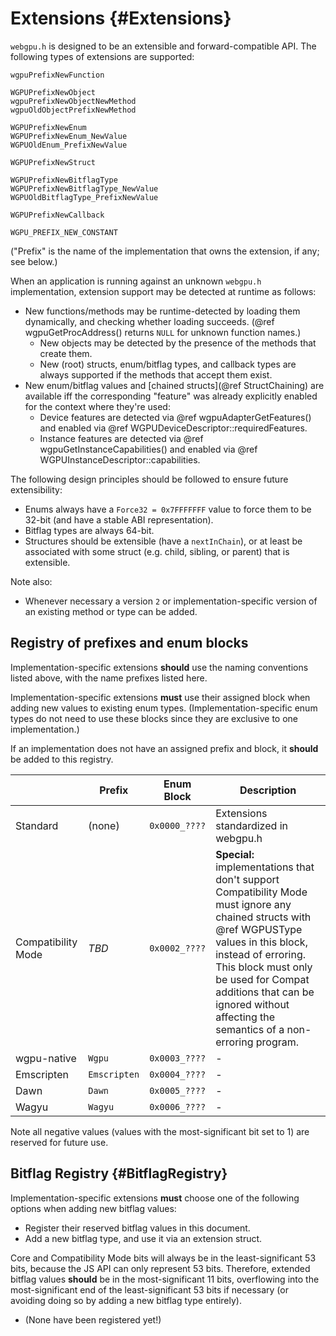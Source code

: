 # Extensions {#Extensions}

`webgpu.h` is designed to be an extensible and forward-compatible API.
The following types of extensions are supported:

```
wgpuPrefixNewFunction

WGPUPrefixNewObject
wgpuPrefixNewObjectNewMethod
wgpuOldObjectPrefixNewMethod

WGPUPrefixNewEnum
WGPUPrefixNewEnum_NewValue
WGPUOldEnum_PrefixNewValue

WGPUPrefixNewStruct

WGPUPrefixNewBitflagType
WGPUPrefixNewBitflagType_NewValue
WGPUOldBitflagType_PrefixNewValue

WGPUPrefixNewCallback

WGPU_PREFIX_NEW_CONSTANT
```

("Prefix" is the name of the implementation that owns the extension, if any; see below.)

When an application is running against an unknown `webgpu.h` implementation, extension support may be detected at runtime as follows:

- New functions/methods may be runtime-detected by loading them dynamically, and checking whether loading succeeds. (@ref wgpuGetProcAddress() returns `NULL` for unknown function names.)
    - New objects may be detected by the presence of the methods that create them.
    - New (root) structs, enum/bitflag types, and callback types are always supported if the methods that accept them exist.
- New enum/bitflag values and [chained structs](@ref StructChaining) are available iff the corresponding "feature" was already explicitly enabled for the context where they're used:
    - Device features are detected via @ref wgpuAdapterGetFeatures() and enabled via @ref WGPUDeviceDescriptor::requiredFeatures.
    - Instance features are detected via @ref wgpuGetInstanceCapabilities() and enabled via @ref WGPUInstanceDescriptor::capabilities.

The following design principles should be followed to ensure future extensibility:

- Enums always have a `Force32 = 0x7FFFFFFF` value to force them to be 32-bit (and have a stable ABI representation).
- Bitflag types are always 64-bit.
- Structures should be extensible (have a `nextInChain`), or at least be associated with some struct (e.g. child, sibling, or parent) that is extensible.

Note also:

- Whenever necessary a version `2` or implementation-specific version of an existing method or type can be added.

## Registry of prefixes and enum blocks

Implementation-specific extensions **should** use the naming conventions listed above, with the name prefixes listed here.

Implementation-specific extensions **must** use their assigned block when adding new values to existing enum types. (Implementation-specific enum types do not need to use these blocks since they are exclusive to one implementation.)

If an implementation does not have an assigned prefix and block, it **should** be added to this registry.

|                      | Prefix       | Enum Block    | Description
|----------------------|--------------|---------------|------------
| Standard             | (none)       | `0x0000_????` | Extensions standardized in webgpu.h
| Compatibility Mode   | *TBD*        | `0x0002_????` | **Special:** implementations that don't support Compatibility Mode must ignore any chained structs with @ref WGPUSType values in this block, instead of erroring. This block must only be used for Compat additions that can be ignored without affecting the semantics of a non-erroring program.
| wgpu-native          | `Wgpu`       | `0x0003_????` | -
| Emscripten           | `Emscripten` | `0x0004_????` | -
| Dawn                 | `Dawn`       | `0x0005_????` | -
| Wagyu                | `Wagyu`      | `0x0006_????` | -

Note all negative values (values with the most-significant bit set to 1) are reserved for future use.

## Bitflag Registry {#BitflagRegistry}

Implementation-specific extensions **must** choose one of the following options when adding new bitflag values:
- Register their reserved bitflag values in this document.
- Add a new bitflag type, and use it via an extension struct.

Core and Compatibility Mode bits will always be in the least-significant 53 bits, because the JS API can only represent 53 bits.
Therefore, extended bitflag values **should** be in the most-significant 11 bits, overflowing into the most-significant end of the least-significant 53 bits if necessary (or avoiding doing so by adding a new bitflag type entirely).

- (None have been registered yet!)
